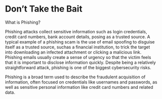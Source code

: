 # Don’t Take the Bait
What is Phishing? 

Phishing attacks collect sensitive information such as login credentials, credit card numbers, bank account details, posing as a trusted source. A typical example of a phishing scam is the use of email spoofing to disguise itself as a trusted source, suchas a financial institution, to trick the target into downloading an infected attachment or clicking a malicious link. Phishing emails usually create a sense of urgency so that the victim feels that it is important to disclose information quickly. Despite being a relatively straightforward attack, phishing is one of the biggest cybersecurity risks.

Phishing is a broad term used to describe the fraudulent acquisition of information, often focused on credentials like usernames and passwords, as well as sensitive personal information like credit card numbers and related data. 
